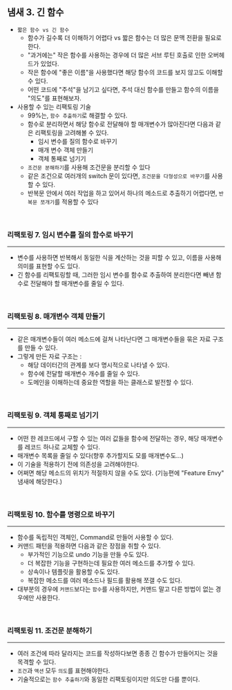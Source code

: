## 냄새 3. 긴 함수
+ `짧은 함수 vs 긴 함수`
  + 함수가 길수록 더 이해하기 어렵다 vs 짧은 함수는 더 많은 문맥 전환을 필요로 한다.
  + "과거에는" 작은 함수를 사용하는 경우에 더 많은 서브 루틴 호출로 인한 오버헤드가 있었다.
  + 작은 함수에 "좋은 이름"을 사용했다면 해당 함수의 코드를 보지 않고도 이해할 수 있다.
  + 어떤 코드에 "주석"을 남기고 싶다면, 주석 대신 함수를 만들고 함수의 이름을 "의도"를 표현해보자.
+ 사용할 수 있는 리팩토링 기술
  + 99%는, `함수 추출하기`로 해결할 수 있다.
  + 함수로 분리하면서 해당 함수로 전달해야 할 매개변수가 많아진다면 다음과 같은 리팩토링을 고려해볼 수 있다.
    + 임시 변수를 질의 함수로 바꾸기
    + 매개 변수 객체 만들기
    + 객체 통째로 넘기기
  + `조건문 분해하기`를 사용해 조건문을 분리할 수 있다
  + 같은 조건으로 여러개의 switch 문이 있다면, `조건문을 다형성으로 바꾸기`를 사용할 수 있다.
  + 반복문 안에서 여러 작업을 하고 있어서 하나의 메소드로 추출하기 어렵다면, `반복문 쪼개기`를 적용할 수 있다

<br>

### 리팩토링 7. 임시 변수를 질의 함수로 바꾸기
---
+ 변수를 사용하면 반복해서 동일한 식을 계산하는 것을 피할 수 있고, 이름을 사용해 의미를 표현할 수도 있다.
+ 긴 함수를 리팩토링할 때, 그러한 임시 변수를 함수로 추출하여 분리한다면 빼낸 함수로 전달해야 할 매개변수를 줄일 수 있다.


<br>

### 리팩토링 8. 매개변수 객체 만들기
---
+ 같은 매개변수들이 여러 메소드에 걸쳐 나타난다면 그 매개변수들을 묶은 자료 구조를 만들 수 있다.
+ 그렇게 만든 자료 구조는 :
  + 해당 데이터간의 관계를 보다 명시적으로 나타낼 수 있다.
  + 함수에 전달할 매개변수 개수를 줄일 수 있다.
  + 도메인을 이해하는데 중요한 역할을 하는 클래스로 발전할 수 있다. 

<br>

### 리팩토링 9. 객체 통째로 넘기기
---
+ 어떤 한 레코드에서 구할 수 있는 여러 값들을 함수에 전달하는 경우, 해당 매개변수를 레코드 하나로 교체할 수 있다.
+ 매개변수 목록을 줄일 수 있다(향후 추가할지도 모를 매개변수도...)
+ 이 기술을 적용하기 전에 의존성을 고려해야한다.
+ 어쩌면 해당 메소드의 위치가 적절하지 않을 수도 있다. (기능편에 "Feature Envy" 냄새에 해당한다.)

<br>

### 리팩토링 10. 함수를 명령으로 바꾸기
---
+ 함수를 독립적인 객체인, Command로 만들어 사용할 수 있다.
+ 커맨드 패턴을 적용하면 다음과 같은 장점을 취할 수 있다.
  + 부가적인 기능으로 undo 기능을 만들 수도 있다.
  + 더 복잡한 기능을 구현하는데 필요한 여러 메소드를 추가할 수 있다.
  + 상속이나 템플릿을 활용할 수도 있다.
  + 복잡한 메소드를 여러 메소드나 필드를 활용해 쪼갤 수도 있다.
+ 대부분의 경우에 `커맨드`보다는 `함수`를 사용하지만, 커맨드 말고 다른 방법이 없는 경우에만 사용한다.


<br>

### 리팩토링 11. 조건문 분해하기
---
+ 여러 조건에 따라 달라지는 코드를 작성하다보면 종종 긴 함수가 만들어지는 것을 목격할 수 있다.
+ `조건`과 `액션` 모두 `의도`를 표현해야한다.
+ 기술적으로는 `함수 추출하기`와 동일한 리팩토링이지만 의도만 다를 뿐이다.

